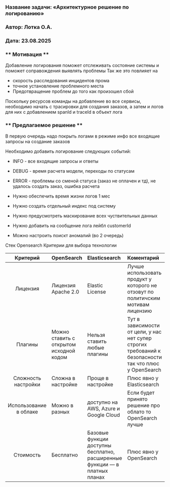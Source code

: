 ### <a name="_b7urdng99y53"></a>**Название задачи:**  «Архитектурное решение по логированию»
### <a name="_hjk0fkfyohdk"></a>**Автор:** Лотка О.А.
### <a name="_uanumrh8zrui"></a>**Дата:** 23.08.2025 

### <a name="_u8xz25hbrgql"></a>**  Мотивация **
Добавление логирования поможет отслеживать состояние системы и поможет соправождения выявлять проблемы
Так же это повлияет на
* скорость расследования инцидентов прома
* точное установление проблемного места
* Предотвращение проблем до того как произошел сбой

Поскольку ресурсов команды на добавление во все сервисы, необходимо начать с трасировки для создания заказов, а затем и логов для них с добавлением spanId и traceId в объект лога

### <a name="_u8xz25hbrgql"></a>**  Предлагаемое решение ** 

В первую очередь надо покрыть логами в режиме инфо все входящие запросы на создание заказов

Необходимо добавить логирование следующих событий:

* INFO - все входящие запросы и ответы
* DEBUG - время расчета модели, переходы по статусам
* ERROR - проблемы со сменой статуса (заказ не оплачен и тд), не удалось создать заказ, ошибка расчета

* Нужно обеспечить время жизни логов 1 мес
* Нужно создать отдельный индекс под систему
* Нужно предусмотреть маскирование всех чуствительных данных
* Нужно добавить на сообщение лога лейбл customerId
* Можно настроить поискт аномалий (во 2 очередь)

Стек Opensearch
Критерии для выбора технологии


|      **Критерий**      | **OpenSearch**                          | **Elasticsearch**                                                          | **Коментарий**                                                                                         |
|:----------------------:|:----------------------------------------|:---------------------------------------------------------------------------|:-------------------------------------------------------------------------------------------------------|
|        Лицензия        | Лицензия Apache 2.0                     | Elastic License                                                            | Лучше использовать продукт у которого не отзовут по политичским мотивам лицензию                       |
|        Плагины         | Можно ставить с открытом исходной кодом | Нельзя ставить любые плагины                                               | Тут в зависимости от цели, у нас нет супер строгих требований к безопасности так что плюс у OpenSearch |
|  Сложность настройки   | Сложна в настройке                      | Проще в настройке                                                          | Плюс явно у Elasticsearch                                                                              |
| Использование в облаке | Можно в разных                          | доступно на AWS, Azure и Google Cloud                                      | Если будет принято решение про облато то OpenSearch лучше                                              |
|       Стоимость        | Бесплатно                               | Базовые функции доступны бесплатно, расширенные функции — в платных планах | Плюс явно у OpenSearch                                                                                                       |